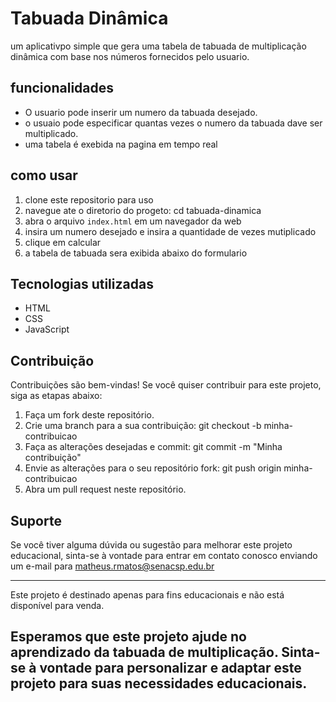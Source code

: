 # Tabuada Dinâmica

um aplicativpo simple que gera uma tabela de tabuada de multiplicação dinâmica com base nos números fornecidos pelo usuario.

## funcionalidades

- O usuario pode inserir um numero da tabuada desejado.
- o usuaio pode especificar quantas vezes o numero da tabuada dave ser multiplicado.
- uma tabela é exebida na pagina em tempo real

## como usar
1. clone este repositorio para uso
2. navegue ate o diretorio do progeto: cd tabuada-dinamica
3. abra o arquivo `index.html` em um navegador da web
4. insira um numero desejado e insira a quantidade de vezes mutiplicado
5. clique em calcular
6. a tabela de tabuada sera exibida abaixo do formulario

## Tecnologias utilizadas
- HTML
- CSS
- JavaScript

## Contribuição
Contribuições são bem-vindas! Se você quiser contribuir para este projeto, siga as etapas abaixo:
1. Faça um fork deste repositório.
2. Crie uma branch para a sua contribuição: git checkout -b minha-contribuicao
3. Faça as alterações desejadas e commit: git commit -m "Minha contribuição"
4. Envie as alterações para o seu repositório fork: git push origin minha-contribuicao
5. Abra um pull request neste repositório.
 
## Suporte
 
Se você tiver alguma dúvida ou sugestão para melhorar este projeto educacional, sinta-se à vontade para entrar em contato conosco enviando um e-mail para matheus.rmatos@senacsp.edu.br
 
---
 
Este projeto é destinado apenas para fins educacionais e não está disponível para venda.
 
Esperamos que este projeto ajude no aprendizado da tabuada de multiplicação. Sinta-se à vontade para personalizar e adaptar este projeto para suas necessidades educacionais.
---